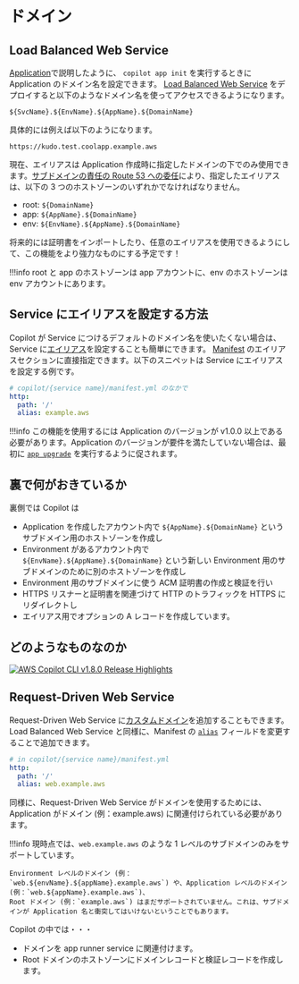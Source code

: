 # ドメイン

## Load Balanced Web Service
[Application](../concepts/applications.en.md#追加のアプリケーション設定)で説明したように、 `copilot app init` を実行するときに Application のドメイン名を設定できます。 [Load Balanced Web Service](../concepts/services.ja.md#load-balanced-web-service) をデプロイすると以下のようなドメイン名を使ってアクセスできるようになります。

```
${SvcName}.${EnvName}.${AppName}.${DomainName}
```

具体的には例えば以下のようになります。

```
https://kudo.test.coolapp.example.aws
```

現在、エイリアスは Application 作成時に指定したドメインの下でのみ使用できます。[サブドメインの責任の Route 53 への委任](https://docs.aws.amazon.com/ja_jp/Route53/latest/DeveloperGuide/CreatingNewSubdomain.html#UpdateDNSParentDomain)により、指定したエイリアスは、以下の 3 つのホストゾーンのいずれかでなければなりません。

- root: `${DomainName}`
- app: `${AppName}.${DomainName}`
- env: `${EnvName}.${AppName}.${DomainName}`

将来的には証明書をインポートしたり、任意のエイリアスを使用できるようにして、この機能をより強力なものにする予定です！

!!!info
    root と app のホストゾーンは app アカウントに、env のホストゾーンは env アカウントにあります。
    
## Service にエイリアスを設定する方法
Copilot が Service につけるデフォルトのドメイン名を使いたくない場合は、 Service に[エイリアス](https://docs.aws.amazon.com/ja_jp/Route53/latest/DeveloperGuide/resource-record-sets-choosing-alias-non-alias.html)を設定することも簡単にできます。 [Manifest](../manifest/overview.ja.md) のエイリアスセクションに直接指定できます。以下のスニペットは Service にエイリアスを設定する例です。

``` yaml
# copilot/{service name}/manifest.yml のなかで
http:
  path: '/'
  alias: example.aws
```

!!!info
    この機能を使用するには Application のバージョンが v1.0.0 以上である必要があります。Application のバージョンが要件を満たしていない場合は、最初に [`app upgrade`](../commands/app-upgrade.ja.md) を実行するように促されます。

## 裏で何がおきているか
裏側では Copilot は

* Application を作成したアカウント内で `${AppName}.${DomainName}` というサブドメイン用のホストゾーンを作成し
* Environment があるアカウント内で `${EnvName}.${AppName}.${DomainName}` という新しい Environment 用のサブドメインのために別のホストゾーンを作成し
* Environment 用のサブドメインに使う ACM 証明書の作成と検証を行い
* HTTPS リスナーと証明書を関連づけて HTTP のトラフィックを HTTPS にリダイレクトし
* エイリアス用でオプションの A レコードを作成しています。

## どのようなものなのか
[![AWS Copilot CLI v1.8.0 Release Highlights](https://img.youtube.com/vi/Oyr-n59mVjI/0.jpg)](https://www.youtube.com/embed/Oyr-n59mVjI)

## Request-Driven Web Service
Request-Driven Web Service に[カスタムドメイン](https://docs.aws.amazon.com/apprunner/latest/dg/manage-custom-domains.html)を追加することもできます。Load Balanced Web Service と同様に、Manifest の [`alias`](../manifest/rd-web-service.en.md#http-alias) フィールドを変更することで追加できます。
```yaml
# in copilot/{service name}/manifest.yml
http:
  path: '/'
  alias: web.example.aws
```

同様に、Request-Driven Web Service がドメインを使用するためには、Application がドメイン (例：example.aws) に関連付けられている必要があります。

!!!info
    現時点では、`web.example.aws` のような 1 レベルのサブドメインのみをサポートしています。

    Environment レベルのドメイン (例：`web.${envName}.${appName}.example.aws`) や、Application レベルのドメイン (例：`web.${appName}.example.aws`)、
    Root ドメイン (例：`example.aws`) はまだサポートされていません。これは、サブドメインが Application 名と衝突してはいけないということでもあります。

Copilot の中では・・・

* ドメインを app runner service に関連付けます。
* Root ドメインのホストゾーンにドメインレコードと検証レコードを作成します。

